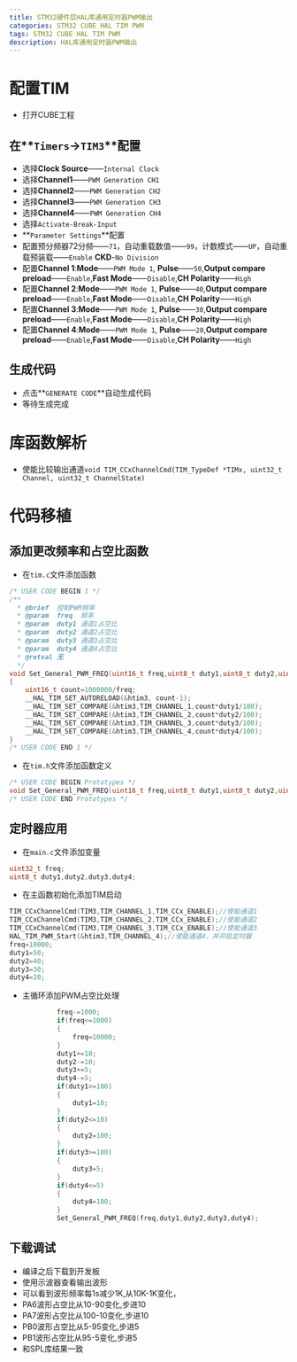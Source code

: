 ```yaml
---
title: STM32硬件层HAL库通用定时器PWM输出
categories: STM32 CUBE HAL TIM PWM
tags: STM32 CUBE HAL TIM PWM
description: HAL库通用定时器PWM输出
---
```

# 配置TIM
- 打开CUBE工程

## 在**`Timers`**->**`TIM3`**配置
- 选择**Clock Source**——`Internal Clock`
- 选择**Channel1**——`PWM Generation CH1`
- 选择**Channel2**——`PWM Generation CH2`
- 选择**Channel3**——`PWM Generation CH3`
- 选择**Channel4**——`PWM Generation CH4`
- 选择`Activate-Break-Input`
- **`Parameter Settings`**配置
- 配置预分频器72分频——`71`，自动重载数值——`99`，计数模式——`UP`，自动重载预装载——`Enable` **CKD**-`No Division`
- 配置**Channel 1**:**Mode**——`PWM Mode 1`, **Pulse**——`50`,**Output compare preload**——`Enable`,**Fast Mode**——`Disable`,**CH Polarity**——`High`
- 配置**Channel 2**:**Mode**——`PWM Mode 1`, **Pulse**——`40`,**Output compare preload**——`Enable`,**Fast Mode**——`Disable`,**CH Polarity**——`High`
- 配置**Channel 3**:**Mode**——`PWM Mode 1`, **Pulse**——`30`,**Output compare preload**——`Enable`,**Fast Mode**——`Disable`,**CH Polarity**——`High`
- 配置**Channel 4**:**Mode**——`PWM Mode 1`, **Pulse**——`20`,**Output compare preload**——`Enable`,**Fast Mode**——`Disable`,**CH Polarity**——`High`

## 生成代码
- 点击**`GENERATE CODE`**自动生成代码
- 等待生成完成

# 库函数解析

- 使能比较输出通道`void TIM_CCxChannelCmd(TIM_TypeDef *TIMx, uint32_t Channel, uint32_t ChannelState)`


# 代码移植
## 添加更改频率和占空比函数
- 在`tim.c`文件添加函数

```c
/* USER CODE BEGIN 1 */
/**
  * @brief  控制PWM频率
  * @param  freq  频率
  * @param  duty1 通道1占空比
  * @param  duty2 通道2占空比
  * @param  duty3 通道3占空比
  * @param  duty4 通道4占空比
  * @retval 无
  */
void Set_General_PWM_FREQ(uint16_t freq,uint8_t duty1,uint8_t duty2,uint8_t duty3,uint8_t duty4)
{
    uint16_t count=1000000/freq;
    __HAL_TIM_SET_AUTORELOAD(&htim3, count-1);
    __HAL_TIM_SET_COMPARE(&htim3,TIM_CHANNEL_1,count*duty1/100);
    __HAL_TIM_SET_COMPARE(&htim3,TIM_CHANNEL_2,count*duty2/100);
    __HAL_TIM_SET_COMPARE(&htim3,TIM_CHANNEL_3,count*duty3/100);
    __HAL_TIM_SET_COMPARE(&htim3,TIM_CHANNEL_4,count*duty4/100);
}
/* USER CODE END 1 */
```
- 在`tim.h`文件添加函数定义

```c
/* USER CODE BEGIN Prototypes */
void Set_General_PWM_FREQ(uint16_t freq,uint8_t duty1,uint8_t duty2,uint8_t duty3,uint8_t duty4);
/* USER CODE END Prototypes */
```
## 定时器应用
- 在`main.c`文件添加变量

```c
uint32_t freq;
uint8_t duty1,duty2,duty3,duty4;
```
- 在主函数初始化添加TIM启动

```c
TIM_CCxChannelCmd(TIM3,TIM_CHANNEL_1,TIM_CCx_ENABLE);//使能通道1
TIM_CCxChannelCmd(TIM3,TIM_CHANNEL_2,TIM_CCx_ENABLE);//使能通道2
TIM_CCxChannelCmd(TIM3,TIM_CHANNEL_3,TIM_CCx_ENABLE);//使能通道3
HAL_TIM_PWM_Start(&htim3,TIM_CHANNEL_4);//使能通道4，并开启定时器
freq=10000;
duty1=50;
duty2=40;
duty3=30;
duty4=20;
```
- 主循环添加PWM占空比处理

```c
            freq-=1000;
            if(freq<=1000)
            {
                freq=10000;
            }
            duty1+=10;
            duty2-=10;
            duty3+=5;
            duty4-=5;
            if(duty1>=100)
            {
                duty1=10;
            }
            if(duty2<=10)
            {
                duty2=100;
            }
            if(duty3>=100)
            {
                duty3=5;
            }
            if(duty4<=5)
            {
                duty4=100;
            }
            Set_General_PWM_FREQ(freq,duty1,duty2,duty3,duty4);
```
## 下载调试
- 编译之后下载到开发板
- 使用示波器查看输出波形
- 可以看到波形频率每1s减少1K,从10K-1K变化，
- PA6波形占空比从10-90变化,步进10
- PA7波形占空比从100-10变化,步进10
- PB0波形占空比从5-95变化,步进5
- PB1波形占空比从95-5变化,步进5
- 和SPL库结果一致